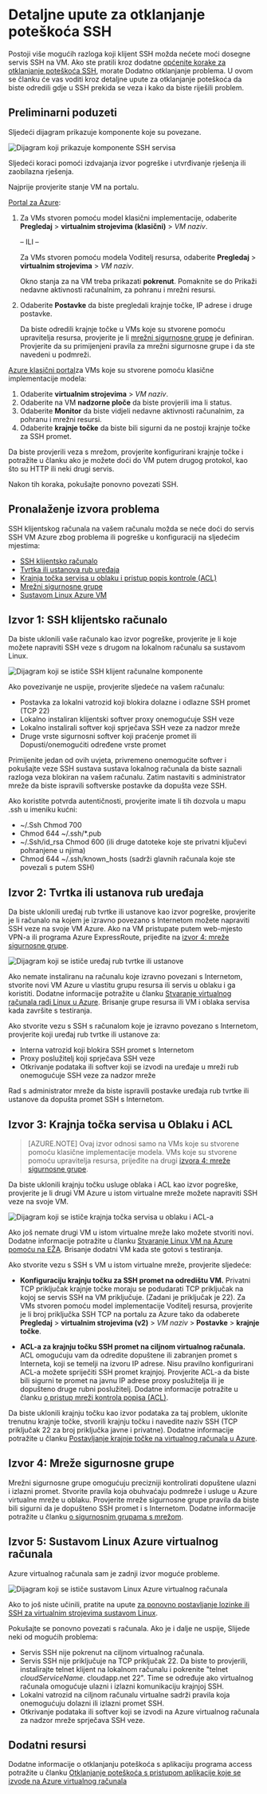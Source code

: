 <properties
    pageTitle="Detaljne SSH upute za otklanjanje poteškoća za Azure VM | Microsoft Azure"
    description="Detaljnije SSH korake ima li problema povezivanja s Azure virtualnog računala za otklanjanje poteškoća"
    keywords="ssh veze odbio, ssh pogreška, azure ssh, SSH nije uspjelo povezivanje"
    services="virtual-machines-linux"
    documentationCenter=""
    authors="iainfoulds"
    manager="timlt"
    editor=""
    tags="top-support-issue,azure-service-management,azure-resource-manager"/>

<tags
    ms.service="virtual-machines-linux"
    ms.workload="infrastructure-services"
    ms.tgt_pltfrm="vm-linux"
    ms.devlang="na"
    ms.topic="support-article"
    ms.date="09/01/2016"
    ms.author="iainfou"/>

# <a name="detailed-ssh-troubleshooting-steps"></a>Detaljne upute za otklanjanje poteškoća SSH

Postoji više mogućih razloga koji klijent SSH možda nećete moći dosegne servis SSH na VM. Ako ste pratili kroz dodatne [općenite korake za otklanjanje poteškoća SSH](virtual-machines-linux-troubleshoot-ssh-connection.md), morate Dodatno otklanjanje problema. U ovom se članku će vas voditi kroz detaljne upute za otklanjanje poteškoća da biste odredili gdje u SSH prekida se veza i kako da biste riješili problem.

## <a name="take-preliminary-steps"></a>Preliminarni poduzeti

Sljedeći dijagram prikazuje komponente koje su povezane.

![Dijagram koji prikazuje komponente SSH servisa](./media/virtual-machines-linux-detailed-troubleshoot-ssh-connection/ssh-tshoot1.png)

Sljedeći koraci pomoći izdvajanja izvor pogreške i utvrđivanje rješenja ili zaobilazna rješenja.

Najprije provjerite stanje VM na portalu.

[Portal za Azure](https://portal.azure.com):

1. Za VMs stvoren pomoću model klasični implementacije, odaberite **Pregledaj** > **virtualnim strojevima (klasični)** > *VM naziv*.

    – ILI –

    Za VMs stvoren pomoću modela Voditelj resursa, odaberite **Pregledaj** > **virtualnim strojevima** > *VM naziv*.

    Okno stanja za na VM treba prikazati **pokrenut**. Pomaknite se do Prikaži nedavne aktivnosti računalnim, za pohranu i mrežni resursi.

2. Odaberite **Postavke** da biste pregledali krajnje točke, IP adrese i druge postavke.

    Da biste odredili krajnje točke u VMs koje su stvorene pomoću upravitelja resursa, provjerite je li [mrežni sigurnosne grupe](../virtual-network/virtual-networks-nsg.md) je definiran. Provjerite da su primijenjeni pravila za mrežni sigurnosne grupe i da ste navedeni u podmreži.

[Azure klasični portal](https://manage.windowsazure.com)za VMs koje su stvorene pomoću klasične implementacije modela:

1. Odaberite **virtualnim strojevima** > *VM naziv*.
2. Odaberite na VM **nadzorne ploče** da biste provjerili ima li status.
3. Odaberite **Monitor** da biste vidjeli nedavne aktivnosti računalnim, za pohranu i mrežni resursi.
4. Odaberite **krajnje točke** da biste bili sigurni da ne postoji krajnje točke za SSH promet.

Da biste provjerili veza s mrežom, provjerite konfigurirani krajnje točke i potražite u članku ako je možete doći do VM putem drugog protokol, kao što su HTTP ili neki drugi servis.

Nakon tih koraka, pokušajte ponovno povezati SSH.


## <a name="find-the-source-of-the-issue"></a>Pronalaženje izvora problema

SSH klijentskog računala na vašem računalu možda se neće doći do servis SSH VM Azure zbog problema ili pogreške u konfiguraciji na sljedećim mjestima:

- [SSH klijentsko računalo](#source-1-ssh-client-computer)
- [Tvrtka ili ustanova rub uređaja](#source-2-organization-edge-device)
- [Krajnja točka servisa u oblaku i pristup popis kontrole (ACL)](#source-3-cloud-service-endpoint-and-acl)
- [Mrežni sigurnosne grupe](#source-4-network-security-groups)
- [Sustavom Linux Azure VM](#source-5-linux-based-azure-virtual-machine)

## <a name="source-1-ssh-client-computer"></a>Izvor 1: SSH klijentsko računalo

Da biste uklonili vaše računalo kao izvor pogreške, provjerite je li koje možete napraviti SSH veze s drugom na lokalnom računalu sa sustavom Linux.

![Dijagram koji se ističe SSH klijent računalne komponente](./media/virtual-machines-linux-detailed-troubleshoot-ssh-connection/ssh-tshoot2.png)

Ako povezivanje ne uspije, provjerite sljedeće na vašem računalu:

- Postavka za lokalni vatrozid koji blokira dolazne i odlazne SSH promet (TCP 22)
- Lokalno instaliran klijentski softver proxy onemogućuje SSH veze
- Lokalno instalirali softver koji sprječava SSH veze za nadzor mreže
- Druge vrste sigurnosni softver koji praćenje promet ili Dopusti/onemogućiti određene vrste promet

Primijenite jedan od ovih uvjeta, privremeno onemogućite softver i pokušajte veze SSH sustava sustava lokalnog računala da biste saznali razloga veza blokiran na vašem računalu. Zatim nastaviti s administrator mreže da biste ispravili softverske postavke da dopušta veze SSH.

Ako koristite potvrda autentičnosti, provjerite imate li tih dozvola u mapu .ssh u imeniku kućni:

- ~/.Ssh Chmod 700
- Chmod 644 ~/.ssh/\*.pub
- ~/.Ssh/id_rsa Chmod 600 (ili druge datoteke koje ste privatni ključevi pohranjene u njima)
- Chmod 644 ~/.ssh/known_hosts (sadrži glavnih računala koje ste povezali s putem SSH)

## <a name="source-2-organization-edge-device"></a>Izvor 2: Tvrtka ili ustanova rub uređaja

Da biste uklonili uređaj rub tvrtke ili ustanove kao izvor pogreške, provjerite je li računalo na kojem je izravno povezano s Internetom možete napraviti SSH veze na svoje VM Azure. Ako na VM pristupate putem web-mjesto VPN-a ili programa Azure ExpressRoute, prijeđite na [izvor 4: mreže sigurnosne grupe](#nsg).

![Dijagram koji se ističe uređaj rub tvrtke ili ustanove](./media/virtual-machines-linux-detailed-troubleshoot-ssh-connection/ssh-tshoot3.png)

Ako nemate instaliranu na računalu koje izravno povezani s Internetom, stvorite novi VM Azure u vlastitu grupu resursa ili servis u oblaku i ga koristiti. Dodatne informacije potražite u članku [Stvaranje virtualnog računala radi Linux u Azure](virtual-machines-linux-quick-create-cli.md). Brisanje grupe resursa ili VM i oblaka servisa kada završite s testiranja.

Ako stvorite vezu s SSH s računalom koje je izravno povezano s Internetom, provjerite koji uređaj rub tvrtke ili ustanove za:

- Interna vatrozid koji blokira SSH promet s Internetom
- Proxy poslužitelj koji sprječava SSH veze
- Otkrivanje podataka ili softver koji se izvodi na uređaje u mreži rub onemogućuje SSH veze za nadzor mreže

Rad s administrator mreže da biste ispravili postavke uređaja rub tvrtke ili ustanove da dopušta promet SSH s Internetom.

## <a name="source-3-cloud-service-endpoint-and-acl"></a>Izvor 3: Krajnja točka servisa u Oblaku i ACL

> [AZURE.NOTE] Ovaj izvor odnosi samo na VMs koje su stvorene pomoću klasične implementacije modela. VMs koje su stvorene pomoću upravitelja resursa, prijeđite na drugi [izvora 4: mreže sigurnosne grupe](#nsg).

Da biste uklonili krajnju točku usluge oblaka i ACL kao izvor pogreške, provjerite je li drugi VM Azure u istom virtualne mreže možete napraviti SSH veze na svoje VM.

![Dijagram koji se ističe krajnja točka servisa u oblaku i ACL-a](./media/virtual-machines-linux-detailed-troubleshoot-ssh-connection/ssh-tshoot4.png)

Ako još nemate drugi VM u istom virtualne mreže lako možete stvoriti novi. Dodatne informacije potražite u članku [Stvaranje Linux VM na Azure pomoću na EŽA](virtual-machines-linux-quick-create-cli.md). Brisanje dodatni VM kada ste gotovi s testiranja.

Ako stvorite vezu s SSH s VM u istom virtualne mreže, provjerite sljedeće:

- **Konfiguraciju krajnju točku za SSH promet na odredištu VM.** Privatni TCP priključak krajnje točke moraju se podudarati TCP priključak na kojoj se servis SSH na VM priključuje. (Zadani je priključak je 22). Za VMs stvoren pomoću model implementacije Voditelj resursa, provjerite je li broj priključka SSH TCP na portalu za Azure tako da odaberete **Pregledaj** > **virtualnim strojevima (v2)** > *VM naziv* > **Postavke** > **krajnje točke**.

- **ACL-a za krajnju točku SSH promet na ciljnom virtualnog računala.** ACL omogućuju vam da odredite dopuštene ili zabranjen promet s Interneta, koji se temelji na izvoru IP adrese. Nisu pravilno konfigurirani ACL-a možete spriječiti SSH promet krajnjoj. Provjerite ACL-a da biste bili sigurni te promet na javnu IP adrese proxy poslužitelja ili je dopušteno druge rubni poslužitelj. Dodatne informacije potražite u članku [o pristup mreži kontrola popisa (ACL)](../virtual-network/virtual-networks-acl.md).

Da biste uklonili krajnju točku kao izvor podataka za taj problem, uklonite trenutnu krajnje točke, stvorili krajnju točku i navedite naziv SSH (TCP priključak 22 za broj priključka javne i privatne). Dodatne informacije potražite u članku [Postavljanje krajnje točke na virtualnog računala u Azure](virtual-machines-windows-classic-setup-endpoints.md).

<a id="nsg"></a>
## <a name="source-4-network-security-groups"></a>Izvor 4: Mreže sigurnosne grupe

Mrežni sigurnosne grupe omogućuju precizniji kontrolirati dopuštene ulazni i izlazni promet. Stvorite pravila koja obuhvaćaju podmreže i usluge u Azure virtualne mreže u oblaku. Provjerite mreže sigurnosne grupe pravila da biste bili sigurni da je dopušteno SSH promet i s Internetom.
Dodatne informacije potražite u članku [o sigurnosnim grupama s mrežom](../virtual-network/virtual-networks-nsg.md).

## <a name="source-5-linux-based-azure-virtual-machine"></a>Izvor 5: Sustavom Linux Azure virtualnog računala

Azure virtualnog računala sam je zadnji izvor moguće probleme.

![Dijagram koji se ističe sustavom Linux Azure virtualnog računala](./media/virtual-machines-linux-detailed-troubleshoot-ssh-connection/ssh-tshoot5.png)

Ako to još niste učinili, pratite na upute [za ponovno postavljanje lozinke ili SSH za virtualnim strojevima sustavom Linux](virtual-machines-linux-classic-reset-access.md).

Pokušajte se ponovno povezati s računala. Ako je i dalje ne uspije, Slijede neki od mogućih problema:

- Servis SSH nije pokrenut na ciljnom virtualnog računala.
- Servis SSH nije priključuje na TCP priključak 22. Da biste to provjerili, instalirajte telnet klijent na lokalnom računalu i pokrenite "telnet *cloudServiceName*. cloudapp.net 22". Time se određuje ako virtualnog računala omogućuje ulazni i izlazni komunikaciju krajnjoj SSH.
- Lokalni vatrozid na ciljnom računalu virtualne sadrži pravila koja onemogućuju dolazni ili izlazni promet SSH.
- Otkrivanje podataka ili softver koji se izvodi na Azure virtualnog računala za nadzor mreže sprječava SSH veze.


## <a name="additional-resources"></a>Dodatni resursi
Dodatne informacije o otklanjanju poteškoća s aplikaciju programa access potražite u članku [Otklanjanje poteškoća s pristupom aplikacije koje se izvode na Azure virtualnog računala](virtual-machines-linux-troubleshoot-app-connection.md)